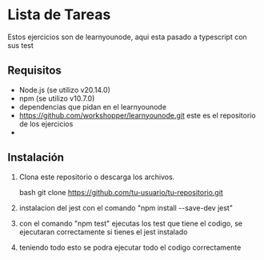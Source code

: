 # Lista de Tareas

Estos ejercicios son de learnyounode, aqui esta pasado a typescript con sus test

## Requisitos

- Node.js (se utilizo v20.14.0)
- npm (se utilizo v10.7.0)
- dependencias que pidan en el learnyounode
- https://github.com/workshopper/learnyounode.git este es el repositorio de los ejercicios
- 
## Instalación

1. Clona este repositorio o descarga los archivos.

   bash
   git clone https://github.com/tu-usuario/tu-repositorio.git

2. instalacion del jest con el comando "npm install --save-dev jest"

3. con el comando "npm test" ejecutas los test que tiene el codigo,
   se ejecutaran correctamente si tienes el jest instalado 

5. teniendo todo esto se podra ejecutar todo el codigo correctamente 
   
